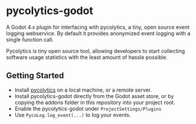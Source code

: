 # pycolytics-godot
A Godot 4.x plugin for interfacing with pycolytics, a tiny, open source event logging webservice. By default it provides anonymized event logging with a single function call.

Pycolytics is tiny open source tool, allowing developers to start collecting software usage statistics with the least amount of hassle possible.

## Getting Started
- Install [pycolytics](https://github.com/KerekesDavid/pycolytics) on a local machine, or a remote server. 
- Install pycolytics-godot directly from the Godot asset store, or by copying the addons folder in this repository into your project root.
- Enable the pycolytics-godot under `ProjectSettings/Plugins`
- Use `PycoLog.log_event(...)` to log your events.